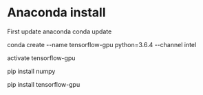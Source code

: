 # Anaconda install

First update anaconda
conda update

conda create --name tensorflow-gpu python=3.6.4 --channel intel

activate tensorflow-gpu

pip install numpy

pip install tensorflow-gpu
